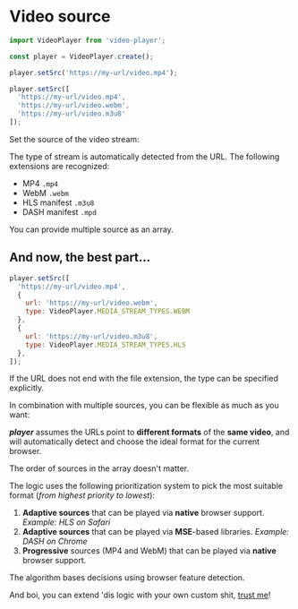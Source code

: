 # Video source

```javascript
import VideoPlayer from 'video-player';

const player = VideoPlayer.create();

player.setSrc('https://my-url/video.mp4');

player.setSrc([
  'https://my-url/video.mp4',
  'https://my-url/video.webm',
  'https://my-url/video.m3u8'
]);
```

Set the source of the video stream:

The type of stream is automatically detected from the URL. The following extensions are recognized:

- MP4 `.mp4`
- WebM `.webm`
- HLS manifest `.m3u8`
- DASH manifest `.mpd`

You can provide multiple source as an array.

## And now, the best part...

```javascript
player.setSrc([
  'https://my-url/video.mp4',
  {
    url: 'https://my-url/video.webm',
    type: VideoPlayer.MEDIA_STREAM_TYPES.WEBM
  },
  {
    url: 'https://my-url/video.m3u8',
    type: VideoPlayer.MEDIA_STREAM_TYPES.HLS
  },
]);
```

If the URL does not end with the file extension, the type can be specified explicitly.

In combination with multiple sources, you can be flexible as much as you want:

***player*** assumes the URLs point to **different formats** of the **same video**,
and will automatically detect and choose the ideal format for the current browser.

The order of sources in the array doesn't matter.

The logic uses the following prioritization system to pick the most suitable format (*from highest priority to lowest*):

1. **Adaptive sources** that can be played via **native** browser support. *Example: HLS on Safari*
2. **Adaptive sources** that can be played via **MSE**-based libraries. *Example: DASH on Chrome*
3. **Progressive** sources (MP4 and WebM) that can be played via **native** browser support.

The algorithm bases decisions using browser feature detection.

And boi, you can extend 'dis logic with your own custom shit, [trust me](/docs/adapters)!
